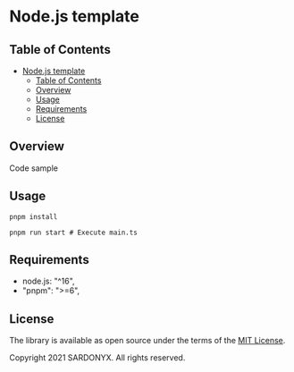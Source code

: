 # Node.js template

## Table of Contents

<!-- TOC depthFrom:2 -->

- [Node.js template](#nodejs-template)
  - [Table of Contents](#table-of-contents)
  - [Overview](#overview)
  - [Usage](#usage)
  - [Requirements](#requirements)
  - [License](#license)

<!-- /TOC -->

## Overview

Code sample

## Usage

```shell
pnpm install

pnpm run start # Execute main.ts
```

## Requirements

- node.js: "^16",
- "pnpm": ">=6",

## License

The library is available as open source under the terms of the [MIT License](http://opensource.org/licenses/MIT).

Copyright 2021 SARDONYX. All rights reserved.
